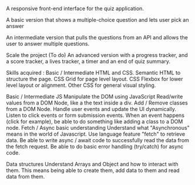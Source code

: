A responsive front-end interface for the quiz application. 

A basic version that shows a multiple-choice question and lets user pick an answer 

An intermediate version that pulls the questions from an API and allows the user to answer multiple questions.

Scale the project (To do)
An advanced version with a progress tracker, and a score tracker, a lives tracker, a timer and an end of quiz summary.


Skills acquired :
Basic / Intermediate HTML and CSS.
Semantic HTML to structure the page.
CSS Grid for page level layout.
CSS Flexbox for lower level layout or alignment.
Other CSS for general visual styling.


Basic / Intermediate JS
Manipulate the DOM using JavaScript
Read/write values from a DOM Node, like a the text inside a div.
Add / Remove classes from a DOM Node.
Handle user events and update the UI dynamically.
Listen to click events or form submission events.
When an event happens (click for example), be able to do something like adding a class to a DOM node. 
Fetch / Async basic understanding
Understand what "Asynchronous" means in the world of Javascript.
Use language feature "fetch" to retrieve data.
Be able to write async / await code to successfully read the data from the fetch request.
Be able to do basic error handling (try/catch) for async code.


Data structures
Understand Arrays and Object and how to interact with them. This means being able to create them, add data to them and read data from them.
